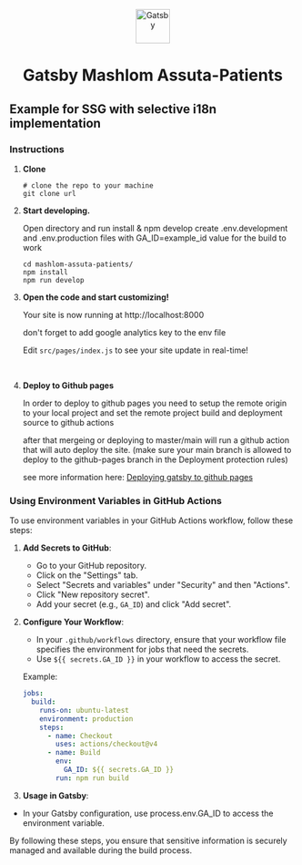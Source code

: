 <p align="center">
  <a href="https://www.gatsbyjs.com/?utm_source=starter&utm_medium=readme&utm_campaign=minimal-starter">
    <img alt="Gatsby" src="https://www.gatsbyjs.com/Gatsby-Monogram.svg" width="60" />
  </a>
</p>
<h1 align="center">
  Gatsby Mashlom Assuta-Patients
</h1>

## Example for SSG with selective i18n implementation

### Instructions

1.  **Clone**


    ```shell
    # clone the repo to your machine
    git clone url
    ```

2.  **Start developing.**

    Open directory and run install & npm develop
    create .env.development and .env.production files with GA_ID=example_id value for the build to work

    ```shell
    cd mashlom-assuta-patients/
    npm install
    npm run develop
    ```

3.  **Open the code and start customizing!**

    Your site is now running at http://localhost:8000  
    
    don't forget to add google analytics key to the env file

    Edit `src/pages/index.js` to see your site update in real-time!
</br>

4.  **Deploy to Github pages**

    In order to deploy to github pages you need to setup the remote origin to your local project and set the remote project build and deployment source to github actions

    after that mergeing or deploying to master/main will run a github action that will auto deploy the site. (make sure your main branch is allowed to deploy to the github-pages branch in the Deployment protection rules)

    see more information here: [Deploying gatsby to github pages](https://dev.to/arnonate/deploying-gatsby-to-github-pages-3af5)


### Using Environment Variables in GitHub Actions

To use environment variables in your GitHub Actions workflow, follow these steps:

1. **Add Secrets to GitHub**:
   - Go to your GitHub repository.
   - Click on the "Settings" tab.
   - Select "Secrets and variables" under "Security" and then "Actions".
   - Click "New repository secret".
   - Add your secret (e.g., `GA_ID`) and click "Add secret".

2. **Configure Your Workflow**:
   - In your `.github/workflows` directory, ensure that your workflow file specifies the environment for jobs that need the secrets.
   - Use `${{ secrets.GA_ID }}` in your workflow to access the secret.

   Example:
   ```yaml
   jobs:
     build:
       runs-on: ubuntu-latest
       environment: production
       steps:
         - name: Checkout
           uses: actions/checkout@v4
         - name: Build
           env:
             GA_ID: ${{ secrets.GA_ID }}
           run: npm run build

3. **Usage in Gatsby**:
  - In your Gatsby configuration, use process.env.GA_ID to access the environment variable.

By following these steps, you ensure that sensitive information is securely managed and available during the build process.